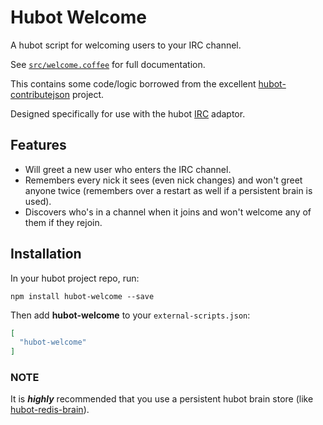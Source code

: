 # Hubot Welcome

A hubot script for welcoming users to your IRC channel.

See [`src/welcome.coffee`](src/welcome.coffee) for full documentation.

This contains some code/logic borrowed from the excellent [hubot-contributejson][] project.

Designed specifically for use with the hubot [IRC][] adaptor.

## Features

* Will greet a new user who enters the IRC channel.
* Remembers every nick it sees (even nick changes) and won't greet anyone twice 
  (remembers over a restart as well if a persistent brain is used).
* Discovers who's in a channel when it joins and won't welcome any of them if they rejoin.

## Installation

In your hubot project repo, run:

`npm install hubot-welcome --save`

Then add **hubot-welcome** to your `external-scripts.json`:

```json
[
  "hubot-welcome"
]
```

### NOTE

It is ***highly*** recommended that you use a persistent hubot brain store (like [hubot-redis-brain][]).

[hubot-contributejson]: https://github.com/pmclanahan/hubot-contributejson
[IRC]: https://github.com/nandub/hubot-irc
[hubot-redis-brain]: https://github.com/hubot-scripts/hubot-redis-brain/
